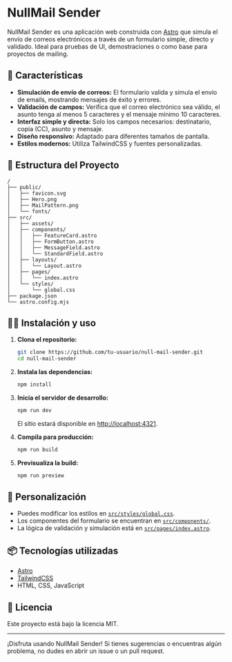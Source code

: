 # NullMail Sender

NullMail Sender es una aplicación web construida con [Astro](https://astro.build/) que simula el envío de correos electrónicos a través de un formulario simple, directo y validado. Ideal para pruebas de UI, demostraciones o como base para proyectos de mailing.

## 🚀 Características

- **Simulación de envío de correos:** El formulario valida y simula el envío de emails, mostrando mensajes de éxito y errores.
- **Validación de campos:** Verifica que el correo electrónico sea válido, el asunto tenga al menos 5 caracteres y el mensaje mínimo 10 caracteres.
- **Interfaz simple y directa:** Solo los campos necesarios: destinatario, copia (CC), asunto y mensaje.
- **Diseño responsivo:** Adaptado para diferentes tamaños de pantalla.
- **Estilos modernos:** Utiliza TailwindCSS y fuentes personalizadas.

## 📁 Estructura del Proyecto

```
/
├── public/
│   ├── favicon.svg
│   ├── Hero.png
│   ├── MailPattern.png
│   └── fonts/
├── src/
│   ├── assets/
│   ├── components/
│   │   ├── FeatureCard.astro
│   │   ├── FormButton.astro
│   │   ├── MessageField.astro
│   │   └── StandardField.astro
│   ├── layouts/
│   │   └── Layout.astro
│   ├── pages/
│   │   └── index.astro
│   └── styles/
│       └── global.css
├── package.json
└── astro.config.mjs
```

## 🧑‍💻 Instalación y uso

1. **Clona el repositorio:**

   ```sh
   git clone https://github.com/tu-usuario/null-mail-sender.git
   cd null-mail-sender
   ```

2. **Instala las dependencias:**

   ```sh
   npm install
   ```

3. **Inicia el servidor de desarrollo:**

   ```sh
   npm run dev
   ```

   El sitio estará disponible en [http://localhost:4321](http://localhost:4321).

4. **Compila para producción:**

   ```sh
   npm run build
   ```

5. **Previsualiza la build:**

   ```sh
   npm run preview
   ```

## 📝 Personalización

- Puedes modificar los estilos en [`src/styles/global.css`](src/styles/global.css).
- Los componentes del formulario se encuentran en [`src/components/`](src/components/).
- La lógica de validación y simulación está en [`src/pages/index.astro`](src/pages/index.astro).

## 📦 Tecnologías utilizadas

- [Astro](https://astro.build/)
- [TailwindCSS](https://tailwindcss.com/)
- HTML, CSS, JavaScript

## 📄 Licencia

Este proyecto está bajo la licencia MIT.

---

¡Disfruta usando NullMail Sender! Si tienes sugerencias o encuentras algún problema, no dudes en abrir un issue o un pull request.